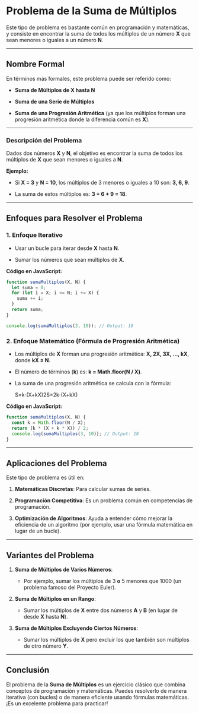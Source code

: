 # Problema de la Suma de Múltiplos

Este tipo de problema es bastante común en programación y matemáticas, y consiste en encontrar la suma de todos los múltiplos de un número **X** que sean menores o iguales a un número **N**.

---

## Nombre Formal

En términos más formales, este problema puede ser referido como:

- **Suma de Múltiplos de X hasta N**

- **Suma de una Serie de Múltiplos**

- **Suma de una Progresión Aritmética** (ya que los múltiplos forman una progresión aritmética donde la diferencia común es **X**).

---

### Descripción del Problema

Dados dos números **X** y **N**, el objetivo es encontrar la suma de todos los múltiplos de **X** que sean menores o iguales a **N**.

**Ejemplo:**

- Si **X = 3** y **N = 10**, los múltiplos de 3 menores o iguales a 10 son: **3, 6, 9**.

- La suma de estos múltiplos es: **3 + 6 + 9 = 18**.

---

## Enfoques para Resolver el Problema

### 1. **Enfoque Iterativo**

- Usar un bucle para iterar desde **X** hasta **N**.

- Sumar los números que sean múltiplos de **X**.

**Código en JavaScript:**

```js
function sumaMultiplos(X, N) {
  let suma = 0;
  for (let i = X; i <= N; i += X) {
    suma += i;
  }
  return suma;
}

console.log(sumaMultiplos(3, 10)); // Output: 18
```

### 2. **Enfoque Matemático (Fórmula de Progresión Aritmética)**

- Los múltiplos de **X** forman una progresión aritmética: **X, 2X, 3X, ..., kX**, donde **kX ≤ N**.

- El número de términos (**k**) es: **k = Math.floor(N / X)**.

- La suma de una progresión aritmética se calcula con la fórmula:

  S=k⋅(X+kX)2S=2k⋅(X+kX)​

**Código en JavaScript:**

```js
function sumaMultiplos(X, N) {
  const k = Math.floor(N / X);
  return (k * (X + k * X)) / 2;
  console.log(sumaMultiplos(3, 10)); // Output: 18
}
```

---

## Aplicaciones del Problema

Este tipo de problema es útil en:

1.  **Matemáticas Discretas**: Para calcular sumas de series.

2.  **Programación Competitiva**: Es un problema común en competencias de programación.

3.  **Optimización de Algoritmos**: Ayuda a entender cómo mejorar la eficiencia de un algoritmo (por ejemplo, usar una fórmula matemática en lugar de un bucle).

---

## Variantes del Problema

1. **Suma de Múltiplos de Varios Números**:
    - Por ejemplo, sumar los múltiplos de 3 **o** 5 menores que 1000 (un problema famoso del Proyecto Euler).

2. **Suma de Múltiplos en un Rango**:
    - Sumar los múltiplos de **X** entre dos números **A** y **B** (en lugar de desde **X** hasta **N**).

3.  **Suma de Múltiplos Excluyendo Ciertos Números**:
    - Sumar los múltiplos de **X** pero excluir los que también son múltiplos de otro número **Y**.

---

## Conclusión

El problema de la **Suma de Múltiplos** es un ejercicio clásico que combina conceptos de programación y matemáticas. Puedes resolverlo de manera iterativa (con bucles) o de manera eficiente usando fórmulas matemáticas. ¡Es un excelente problema para practicar!
